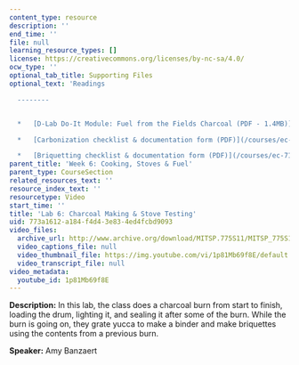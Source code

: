 ```yaml
---
content_type: resource
description: ''
end_time: ''
file: null
learning_resource_types: []
license: https://creativecommons.org/licenses/by-nc-sa/4.0/
ocw_type: ''
optional_tab_title: Supporting Files
optional_text: 'Readings

  --------


  *   [D-Lab Do-It Module: Fuel from the Fields Charcoal (PDF - 1.4MB)](/courses/ec-711-d-lab-energy-spring-2011/resources/mitec_711s11_read6a)

  *   [Carbonization checklist & documentation form (PDF)](/courses/ec-711-d-lab-energy-spring-2011/resources/mitec_711s11_read6b)

  *   [Briquetting checklist & documentation form (PDF)](/courses/ec-711-d-lab-energy-spring-2011/resources/mitec_711s11_read6c)'
parent_title: 'Week 6: Cooking, Stoves & Fuel'
parent_type: CourseSection
related_resources_text: ''
resource_index_text: ''
resourcetype: Video
start_time: ''
title: 'Lab 6: Charcoal Making & Stove Testing'
uid: 773a1612-a184-f4d4-3e83-4ed4fcbd9093
video_files:
  archive_url: http://www.archive.org/download/MITSP.775S11/MITSP_775S11lab06_300k.mp4
  video_captions_file: null
  video_thumbnail_file: https://img.youtube.com/vi/1p81Mb69f8E/default.jpg
  video_transcript_file: null
video_metadata:
  youtube_id: 1p81Mb69f8E
---
```


**Description:** In this lab, the class does a charcoal burn from start to finish, loading the drum, lighting it, and sealing it after some of the burn. While the burn is going on, they grate yucca to make a binder and make briquettes using the contents from a previous burn.

**Speaker:** Amy Banzaert

